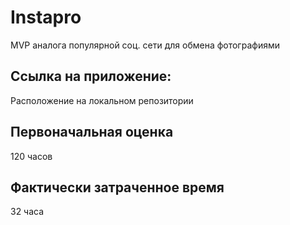 # Instapro

MVP аналога популярной соц. сети для обмена фотографиями

## Ссылка на приложение:

Расположение на локальном репозитории

## Первоначальная оценка

120 часов

## Фактически затраченное время

32  часа
